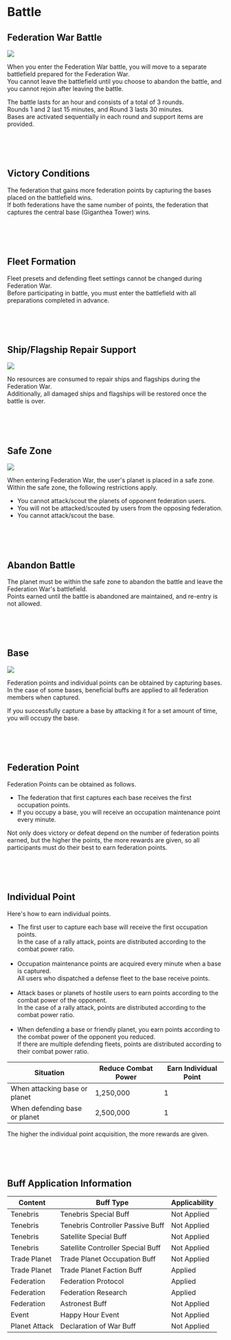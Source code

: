 # Battle

## Federation War Battle

![](http://d3bbxo4nelobc3.cloudfront.net/html/img/help/1804_01.jpg)

When you enter the Federation War battle, you will move to a separate battlefield prepared for the Federation War.<br>
You cannot leave the battlefield until you choose to abandon the battle, and you cannot rejoin after leaving the battle.

The battle lasts for an hour and consists of a total of 3 rounds.<br>
Rounds 1 and 2 last 15 minutes, and Round 3 lasts 30 minutes.<br>
Bases are activated sequentially in each round and support items are provided.

<br>
<br>
<br>


## Victory Conditions
 
The federation that gains more federation points by capturing the bases placed on the battlefield wins.<br>
If both federations have the same number of points, the federation that captures the central base (Giganthea Tower) wins.

<br>
<br>
<br>


## Fleet Formation
 
Fleet presets and defending fleet settings cannot be changed during Federation War.<br>
Before participating in battle, you must enter the battlefield with all preparations completed in advance.

<br>
<br>
<br>


## Ship/Flagship Repair Support

![](http://d3bbxo4nelobc3.cloudfront.net/html/img/help/1804_02.jpg)

No resources are consumed to repair ships and flagships during the Federation War.<br>
Additionally, all damaged ships and flagships will be restored once the battle is over.

<br>
<br>
<br>


## Safe Zone

![](http://d3bbxo4nelobc3.cloudfront.net/html/img/help/1804_03.jpg)

When entering Federation War, the user's planet is placed in a safe zone.<br>
Within the safe zone, the following restrictions apply.

- You cannot attack/scout the planets of opponent federation users.<br>
- You will not be attacked/scouted by users from the opposing federation.<br>
- You cannot attack/scout the base.

<br>
<br>
<br>


## Abandon Battle

The planet must be within the safe zone to abandon the battle and leave the Federation War's battlefield.<br>
Points earned until the battle is abandoned are maintained, and re-entry is not allowed.

<br>
<br>
<br>


## Base

![](http://d3bbxo4nelobc3.cloudfront.net/html/img/help/1804_04.jpg)

Federation points and individual points can be obtained by capturing bases.<br>
In the case of some bases, beneficial buffs are applied to all federation members when captured.

If you successfully capture a base by attacking it for a set amount of time, you will occupy the base.

<br>
<br>
<br>


## Federation Point

Federation Points can be obtained as follows.

- The federation that first captures each base receives the first occupation points.<br>
- If you occupy a base, you will receive an occupation maintenance point every minute.

Not only does victory or defeat depend on the number of federation points earned, but the higher the points, the more rewards are given, so all participants must do their best to earn federation points.

<br>
<br>
<br>


## Individual Point

Here's how to earn individual points.
 
- The first user to capture each base will receive the first occupation points.<br>
  In the case of a rally attack, points are distributed according to the combat power ratio.<br><br>
- Occupation maintenance points are acquired every minute when a base is captured.<br>
  All users who dispatched a defense fleet to the base receive points.<br><br>
- Attack bases or planets of hostile users to earn points according to the combat power of the opponent.<br>
  In the case of a rally attack, points are distributed according to the combat power ratio.<br><br>
- When defending a base or friendly planet, you earn points according to the combat power of the opponent you reduced.<br>
  If there are multiple defending fleets, points are distributed according to their combat power ratio.

| Situation | Reduce Combat Power | Earn Individual Point |
| - | - | - |
| When attacking base or planet | 1,250,000 | 1 |
| When defending base or planet | 2,500,000 | 1 |

The higher the individual point acquisition, the more rewards are given.

<br>
<br>
<br>

## Buff Application Information

| Content | Buff Type | Applicability |
| - | - | - |
| Tenebris | Tenebris Special Buff | Not Applied |
| Tenebris | Tenebris Controller Passive Buff | Not Applied |
| Tenebris | Satellite Special Buff | Not Applied |
| Tenebris | Satellite Controller Special Buff | Not Applied |
| Trade Planet | Trade Planet Occupation Buff | Not Applied |
| Trade Planet | Trade Planet Faction Buff | Applied |
| Federation | Federation Protocol | Applied |
| Federation | Federation Research | Applied |
| Federation | Astronest Buff | Not Applied |
| Event | Happy Hour Event | Not Applied |
| Planet Attack | Declaration of War Buff | Not Applied |

<br>
<br>
<br>
